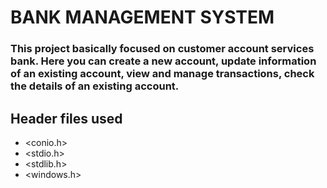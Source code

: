 # BANK MANAGEMENT SYSTEM
### This project basically focused on customer account services bank. Here you can create a new account, update information of an existing account, view and manage transactions, check the details of an existing account.

## Header files used

* <conio.h>
* <stdio.h>
* <stdlib.h>
* <windows.h>
